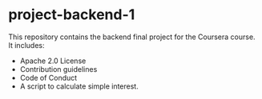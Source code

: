 # project-backend-1
This repository contains the backend final project for the Coursera course. It includes:
- Apache 2.0 License
- Contribution guidelines
- Code of Conduct
- A script to calculate simple interest.

